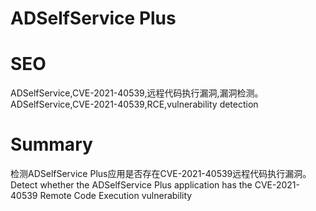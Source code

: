 # ADSelfService Plus
# SEO
ADSelfService,CVE-2021-40539,远程代码执行漏洞,漏洞检测。ADSelfService,CVE-2021-40539,RCE,vulnerability detection
# Summary
检测ADSelfService Plus应用是否存在CVE-2021-40539远程代码执行漏洞。Detect whether the ADSelfService Plus application has the CVE-2021-40539 Remote Code Execution vulnerability
